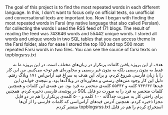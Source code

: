 The goal of this project is to find the most repeated words in each different language. In this, I don't want to focus only on official texts, so unofficial and conversational texts are important too.
Now I began with finding the most repeated words in Farsi (my native language that also called Persian). for collecting the words I used the RSS feed of 171 blogs.
The result of reading the feed was 743646 words and 55442 unique words.
I stored all words and unique words in two SQL tables that you can access theme in the Farsi folder, also for ease I stored the top 100 and top 500 most repeated Farsi words in two files.
You can see the source of farsi texts on topblogsrss.txt

<div dir="rtl">
هدف از این پروژه یافتن کلمات پرتکرار در زبان‌های مختلف است. در این پروژه ما نه فقط به متون رسمی بلکه به متون غیر رسمی و محاوره‌ای هم توجه می‌کنیم.
من این کار را با زبان فارسی شروع کردم، و برای این هدف به سراغ فید آر‌اس‌اس ۱۷۱ وبلاگ رفتم. دلیل این کار وجود متن‌های رسمی و محاوره‌ای در وبلاگ‌ها بود.
و نتیجه‌ی خواندن این فیدها ۷۴۳۶۴۶ کلمه و ۵۵۴۴۲ کلمه‌ی منحصر به فرد بود.
من همه‌ی این کلمات و همچنین کلمات منحصر به فرد را به صورت دو فایل SQL در پوشه‌ی فارسی ذخیره کردم. همچنین برای راحتی کار به صورت جداگانه ۱۰۰ کلمه و ۵۰۰ کلمه‌ی پرتکرار را هم در دو فایل مجزا ذخیره کردم.
  همچنین آدرس فیدهای آراس‌اسی که کلمات فارسی را از آن‌ها استخراج کردم را هم در فایل topblogsrss.txt منتشر کردم
</div>
